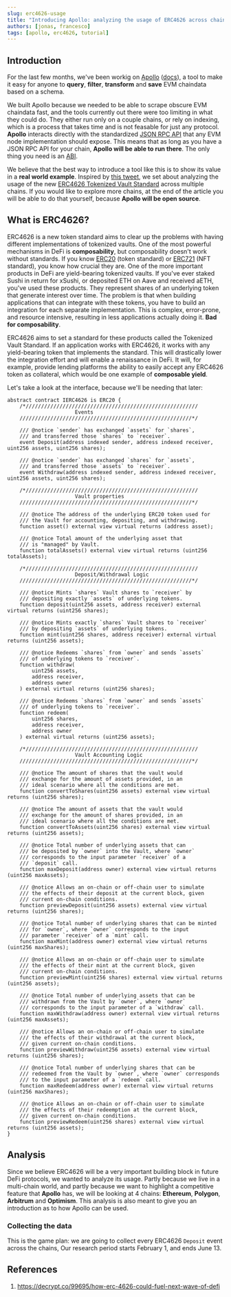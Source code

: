 ```yaml
---
slug: erc4626-usage
title: "Introducing Apollo: analyzing the usage of ERC4626 across chains"
authors: [jonas, francesco]
tags: [apollo, erc4626, tutorial]
---
```


## Introduction
For the last few months, we've been workig on [Apollo](https://github.com/chainbound/apollo) 
([docs](https://apollo.chainbound.io)), a tool
to make it easy for anyone to **query**, **filter**, **transform** and **save** EVM chaindata based on a schema.

We built Apollo because we needed to be able to scrape obscure EVM chaindata fast, and the tools currently out there
were too limiting in what they could do. They either run only on a couple chains, or rely on indexing, which is a process
that takes time and is not feasable for just any protocol. **Apollo** interacts directly with the standardized
[JSON RPC API](https://eth.wiki/json-rpc/API) that any EVM node implementation should expose. This means that
as long as you have a JSON RPC API for your chain, **Apollo will be able to run there**. The only thing
you need is an [ABI](https://www.quicknode.com/guides/solidity/what-is-an-abi).

We believe that the best way to introduce a tool like this is to show its value in a **real world example**.
Inspired by [this tweet](https://twitter.com/boredGenius/status/1533531858591309824), we set about analyzing
the usage of the new [ERC4626 Tokenized Vault Standard](https://eips.ethereum.org/EIPS/eip-4626) across
multiple chains. If you would like to explore more chains, at the
end of the article you will be able to do that yourself, because **Apollo will be open source**.

## What is ERC4626?
ERC4626 is a new token standard aims to clear up the problems with having different implementations of tokenized vaults.
One of the most powerful mechanisms in DeFi is **composability**, but composability doesn't work without standards. If you know 
[ERC20](https://ethereum.org/en/developers/docs/standards/tokens/erc-20/) (token standard) or 
[ERC721](https://ethereum.org/en/developers/docs/standards/tokens/erc-721/) (NFT standard), you know how crucial they are. One of the more important products in DeFi are yield-bearing tokenized
vaults. If you've ever staked Sushi in return for xSushi, or deposited ETH on Aave and received aETH, you've used these products.
They represent shares of an underlying token that generate interest over time.
The problem is that when building applications that can integrate with these tokens, you have to build an integration for each
separate implementation. This is complex, error-prone, and resource intensive, resulting in less applications actually doing it. **Bad for composability**.

ERC4626 aims to set a standard for these products called the Tokenized Vault Standard. 
If an application works with ERC4626, it works with any yield-bearing token that 
implements the standard. This will drastically lower the integration effort and will enable a renaissance in DeFi.
It will, for example, provide lending platforms the ability to easily accept any ERC4626 token as collateral,
which would be one example of **composable yield**.

Let's take a look at the interface, because we'll be needing that later:
```sol
abstract contract IERC4626 is ERC20 {
    /*////////////////////////////////////////////////////////
                      Events
    ////////////////////////////////////////////////////////*/

    /// @notice `sender` has exchanged `assets` for `shares`,
    /// and transferred those `shares` to `receiver`.
    event Deposit(address indexed sender, address indexed receiver, uint256 assets, uint256 shares);

    /// @notice `sender` has exchanged `shares` for `assets`,
    /// and transferred those `assets` to `receiver`.
    event Withdraw(address indexed sender, address indexed receiver, uint256 assets, uint256 shares);

    /*////////////////////////////////////////////////////////
                      Vault properties
    ////////////////////////////////////////////////////////*/

    /// @notice The address of the underlying ERC20 token used for
    /// the Vault for accounting, depositing, and withdrawing.
    function asset() external view virtual returns (address asset);

    /// @notice Total amount of the underlying asset that
    /// is "managed" by Vault.
    function totalAssets() external view virtual returns (uint256 totalAssets);

    /*////////////////////////////////////////////////////////
                      Deposit/Withdrawal Logic
    ////////////////////////////////////////////////////////*/

    /// @notice Mints `shares` Vault shares to `receiver` by
    /// depositing exactly `assets` of underlying tokens.
    function deposit(uint256 assets, address receiver) external virtual returns (uint256 shares);

    /// @notice Mints exactly `shares` Vault shares to `receiver`
    /// by depositing `assets` of underlying tokens.
    function mint(uint256 shares, address receiver) external virtual returns (uint256 assets);

    /// @notice Redeems `shares` from `owner` and sends `assets`
    /// of underlying tokens to `receiver`.
    function withdraw(
        uint256 assets,
        address receiver,
        address owner
    ) external virtual returns (uint256 shares);

    /// @notice Redeems `shares` from `owner` and sends `assets`
    /// of underlying tokens to `receiver`.
    function redeem(
        uint256 shares,
        address receiver,
        address owner
    ) external virtual returns (uint256 assets);

    /*////////////////////////////////////////////////////////
                      Vault Accounting Logic
    ////////////////////////////////////////////////////////*/

    /// @notice The amount of shares that the vault would
    /// exchange for the amount of assets provided, in an
    /// ideal scenario where all the conditions are met.
    function convertToShares(uint256 assets) external view virtual returns (uint256 shares);

    /// @notice The amount of assets that the vault would
    /// exchange for the amount of shares provided, in an
    /// ideal scenario where all the conditions are met.
    function convertToAssets(uint256 shares) external view virtual returns (uint256 assets);

    /// @notice Total number of underlying assets that can
    /// be deposited by `owner` into the Vault, where `owner`
    /// corresponds to the input parameter `receiver` of a
    /// `deposit` call.
    function maxDeposit(address owner) external view virtual returns (uint256 maxAssets);

    /// @notice Allows an on-chain or off-chain user to simulate
    /// the effects of their deposit at the current block, given
    /// current on-chain conditions.
    function previewDeposit(uint256 assets) external view virtual returns (uint256 shares);

    /// @notice Total number of underlying shares that can be minted
    /// for `owner`, where `owner` corresponds to the input
    /// parameter `receiver` of a `mint` call.
    function maxMint(address owner) external view virtual returns (uint256 maxShares);

    /// @notice Allows an on-chain or off-chain user to simulate
    /// the effects of their mint at the current block, given
    /// current on-chain conditions.
    function previewMint(uint256 shares) external view virtual returns (uint256 assets);

    /// @notice Total number of underlying assets that can be
    /// withdrawn from the Vault by `owner`, where `owner`
    /// corresponds to the input parameter of a `withdraw` call.
    function maxWithdraw(address owner) external view virtual returns (uint256 maxAssets);

    /// @notice Allows an on-chain or off-chain user to simulate
    /// the effects of their withdrawal at the current block,
    /// given current on-chain conditions.
    function previewWithdraw(uint256 assets) external view virtual returns (uint256 shares);

    /// @notice Total number of underlying shares that can be
    /// redeemed from the Vault by `owner`, where `owner` corresponds
    /// to the input parameter of a `redeem` call.
    function maxRedeem(address owner) external view virtual returns (uint256 maxShares);

    /// @notice Allows an on-chain or off-chain user to simulate
    /// the effects of their redeemption at the current block,
    /// given current on-chain conditions.
    function previewRedeem(uint256 shares) external view virtual returns (uint256 assets);
}
```

## Analysis
Since we believe ERC4626 will be a very important building block in future DeFi protocols, we wanted to analyze its usage.
Partly because we live in a multi-chain world, and partly because we want to highlight a competitive feature that **Apollo** has,
we will be looking at 4 chains: **Ethereum**, **Polygon**, **Arbitrum** and **Optimism**. This analysis is also meant to 
give you an introduction as to how Apollo can be used.

### Collecting the data
This is the game plan: we are going to collect every ERC4626 `Deposit` event across
the chains, Our research period starts February 1, and ends June 13. 


## References
1. https://decrypt.co/99695/how-erc-4626-could-fuel-next-wave-of-defi